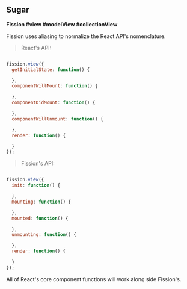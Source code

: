 ## Sugar
**Fission #view #modelView #collectionView**

Fission uses aliasing to normalize the React API's nomenclature.

> React's API:

```js

fission.view({
  getInitialState: function() {

  },
  componentWillMount: function() {

  },
  componentDidMount: function() {

  },
  componentWillUnmount: function() {

  },
  render: function() {

  }
});

```



> Fission's API:

```js

fission.view({
  init: function() {

  },
  mounting: function() {

  },
  mounted: function() {

  },
  unmounting: function() {

  },
  render: function() {

  }
});

```

All of React's core component functions will work along side Fission's.


